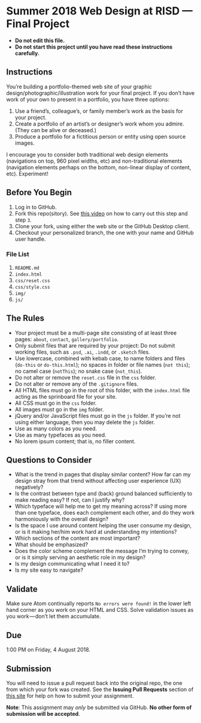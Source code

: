# Summer 2018 Web Design at RISD — Final Project

* **Do not edit this file.**  
* **Do not start this project until you have read these instructions carefully.**

## Instructions
You’re building a portfolio-themed web site of your graphic design/photographic/illustration work for your final project. If you don’t have work of your own to present in a portfolio, you have three options:

1. Use a friend’s, colleague’s, or family member’s work as the basis for your project.
2. Create a portfolio of an artist’s or designer’s work whom you admire. (They can be alive or deceased.)
3. Produce a portfolio for a fictitious person or entity using open source images.

I encourage you to consider both traditional web design elements (navigations on top, 960 pixel widths, etc) and non-traditional elements (navigation elements perhaps on the bottom, non-linear display of content, etc). Experiment!

## Before You Begin
1. Log in to GitHub.
2. Fork this repo(sitory). See [this video](http://code-warrior.github.io/tutorials/git/github/forking-and-cloning-at-the-github-web-site/) on how to carry out this step and step `3`.
3. Clone your fork, using either the web site or the GitHub Desktop client.
4. Checkout your personalized branch, the one with your name and GitHub user handle.

### File List
1. `README.md`
2. `index.html`
3. `css/reset.css`
4. `css/style.css`
5. `img/`
6. `js/`

## The Rules
* Your project must be a multi-page site consisting of at least three pages: `about`, `contact`, `gallery/portfolio`.
* Only submit files that are required by your project: Do not submit working files, such as `.psd`, `.ai`, `.indd`, or `.sketch` files.
* Use lowercase, combined with kebab case, to name folders and files (`do-this` or `do-this.html`); no spaces in folder or file names (`not this`); no camel case (`notThis`); no snake case (`not_this`).
* Do not alter or remove the `reset.css` file in the `css` folder.
* Do not alter or remove any of the `.gitignore` files.
* All HTML files must go in the root of this folder, with the `index.html` file acting as the sprinboard file for your site.
* All CSS must go in the `css` folder.
* All images must go in the `img` folder.
* jQuery and/or JavaScript files must go in the `js` folder. If you’re not using either language, then you may delete the `js` folder.
* Use as many colors as you need.
* Use as many typefaces as you need.
* No lorem ipsum content; that is, no filler content.

## Questions to Consider
* What is the trend in pages that display similar content? How far can my design stray from that trend without affecting user experience (UX) negatively?
* Is the contrast between type and (back) ground balanced sufficiently to make reading easy? If not, can I justify why?
* Which typeface will help me to get my meaning across? If using more than one typeface, does each complement each other, and do they work harmoniously with the overall design?
* Is the space I use around content helping the user consume my design, or is it making her/him work hard at understanding my intentions?
* Which sections of the content are most important?
* What should be emphasized?
* Does the color scheme complement the message I’m trying to convey, or is it simply serving an aesthetic role in my design?
* Is my design communicating what I need it to?
* Is my site easy to navigate?

## Validate
Make sure Atom continually reports `No errors were found!` in the lower left hand corner as you work on your HTML and CSS. Solve validation issues as you work — don’t let them accumulate.

## Due
1:00 PM on Friday, 4 August 2018.

## Submission
You will need to issue a pull request back into the original repo, the one from which your fork was created. See the **Issuing Pull Requests** section of [this site](http://code-warrior.github.io/tutorials/git/github/index.html) for help on how to submit your assignment.

**Note**: This assignment may *only* be submitted via GitHub. **No other form of submission will be accepted**.

